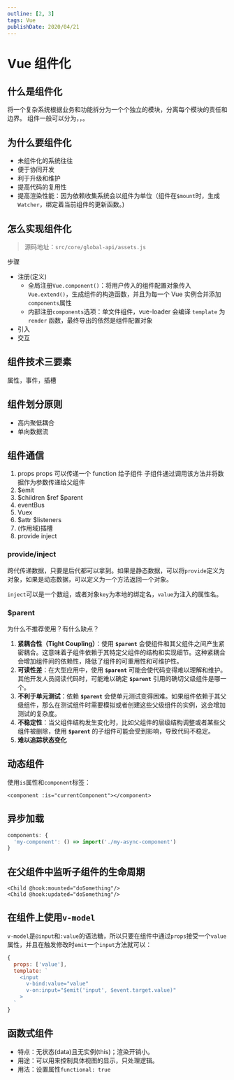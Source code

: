 ```yaml
---
outline: [2, 3]
tags: Vue
publishDate: 2020/04/21
---
```


# Vue 组件化

## 什么是组件化

将一个复杂系统根据业务和功能拆分为一个个独立的模块，分离每个模块的责任和边界。
组件一般可以分为<HighlightText text="页面组件" />，<HighlightText text="业务组件" />，<HighlightText text="功能组件" />。

## 为什么要组件化

- 未组件化的系统往往<BracketsText text="牵一发而动全身" />
- 便于协同开发
- 利于升级和维护
- 提高代码的复用性
- 提高渲染性能：因为依赖收集系统会以组件为单位（组件在`$mount`时，生成`Watcher`，绑定着当前组件的更新函数。)

## 怎么实现组件化

> 源码地址：`src/core/global-api/assets.js`

步骤

- 注册(定义)
  - 全局注册`Vue.component()`：将用户传入的组件配置对象传入`Vue.extend()`，生成组件的构造函数，并且为每一个 Vue 实例合并添加`components`属性
  - 内部注册`components`选项：单文件组件，vue-loader 会编译 `template` 为 `render` 函数，最终导出的依然是组件配置对象
- 引入
- 交互

## 组件技术三要素

属性，事件，插槽

## 组件划分原则

- 高内聚低耦合
- 单向数据流

## 组件通信

1. props props 可以传递一个 function 给子组件 子组件通过调用该方法并将数据作为参数传递给父组件
2. $emit
3. $children $ref $parent
4. eventBus
5. Vuex
6. $attr $listeners
7. (作用域)插槽
8. provide inject

### provide/inject

跨代传递数据，只要是后代都可以拿到。如果是静态数据，可以将`provide`定义为对象，如果是动态数据，可以定义为一个方法返回一个对象。

`inject`可以是一个数组，或者对象`key`为本地的绑定名，`value`为注入的属性名。

### $parent

为什么不推荐使用？有什么缺点？

1. **紧耦合性（Tight Coupling）**：使用 **`$parent`** 会使组件和其父组件之间产生紧密耦合。这意味着子组件依赖于其特定父组件的结构和实现细节。这种紧耦合会增加组件间的依赖性，降低了组件的可重用性和可维护性。
2. **可读性差**：在大型应用中，使用 **`$parent`** 可能会使代码变得难以理解和维护。其他开发人员阅读代码时，可能难以确定 **`$parent`** 引用的确切父级组件是哪一个。
3. **不利于单元测试**：依赖 **`$parent`** 会使单元测试变得困难。如果组件依赖于其父级组件，那么在测试组件时需要模拟或者创建这些父级组件的实例，这会增加测试的复杂度。
4. **不稳定性**：当父组件结构发生变化时，比如父组件的层级结构调整或者某些父组件被删除，使用 **`$parent`** 的子组件可能会受到影响，导致代码不稳定。
5. **难以追踪状态变化**

## 动态组件

使用`is`属性和`component`标签：

```vue
<component :is="currentComponent"></component>
```

## 异步加载


```js
components: {
  'my-component': () => import('./my-async-component')
}
```

## 在父组件中监听子组件的生命周期
```vue
<Child @hook:mounted="doSomething"/>
<Child @hook:updated="doSomething"/>
```

## 在组件上使用`v-model`

`v-model`是`@input`和`:value`的语法糖，所以只要在组件中通过`props`接受一个`value`属性，并且在触发修改时`emit`一个`input`方法就可以：

```js
{
  props: ['value'],
  template: `
    <input
      v-bind:value="value"
      v-on:input="$emit('input', $event.target.value)"
    >
  `
}
```

## 函数式组件

- 特点：无状态(data)且无实例(this)；渲染开销小。
- 用途：可以用来控制具体视图的显示，只处理逻辑。
- 用法：设置属性`functional: true`

